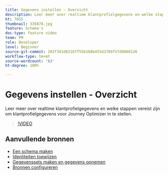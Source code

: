 ```yaml
---
title: Gegevens instellen - Overzicht
description: Leer meer over realtime klantprofielgegevens en welke stappen vereist zijn om klantprofielgegevens voor Journey Optimizer in te stellen.
kt: 7855
thumbnail: 335878.jpg
feature: Schema's
doc-type: feature video
team: PM
role: Developer
level: Beginner
source-git-commit: 203f391d8216ff55b1b8b455d3789f5fd9060126
workflow-type: tm+mt
source-wordcount: '63'
ht-degree: 100%

---
```



# Gegevens instellen - Overzicht

Leer meer over realtime klantprofielgegevens en welke stappen vereist zijn om klantprofielgegevens voor Journey Optimizer in te stellen.

>[!VIDEO](https://video.tv.adobe.com/v/335878?quality=12)

## Aanvullende bronnen

* [Een schema maken](/help/set-up-data/create-schema.md)
* [Identiteiten toewijzen](/help/set-up-data/map-identities.md)
* [Gegevenssets maken en gegevens opnemen](/help/set-up-data/create-datasets-and-ingest-data.md)
* [Bronnen configureren](/help/set-up-data/configure-data-sources.md)
